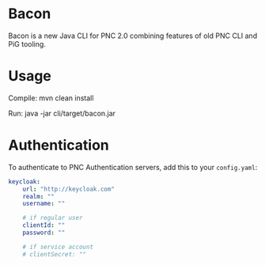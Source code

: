 # Bacon
Bacon is a new Java CLI for PNC 2.0 combining features of old PNC CLI and PiG tooling.


# Usage
Compile:
  mvn clean install

Run:
  java -jar cli/target/bacon.jar 

# Authentication

To authenticate to PNC Authentication servers, add this to your `config.yaml`:

```yaml
keycloak:
    url: "http://keycloak.com"
    realm: ""
    username: ""

    # if regular user
    clientId: ""
    password: ""

    # if service account
    # clientSecret: ""
```
